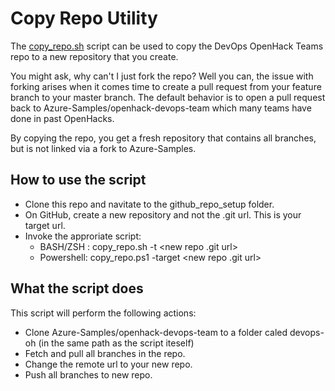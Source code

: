 # Copy Repo Utility

The [copy_repo.sh](./copy_repo.sh) script can be used to copy the DevOps OpenHack Teams repo to a new repository that you create.

You might ask, why can't I just fork the repo? Well you can, the issue with forking arises when it comes time to create a pull request from your feature branch to your master branch. The default behavior is to open a pull request back to Azure-Samples/openhack-devops-team which many teams have done in past OpenHacks.

By copying the repo, you get a fresh repository that contains all branches, but is not linked via a fork to Azure-Samples.

## How to use the script

* Clone this repo and navitate to the github_repo_setup folder.
* On GitHub, create a new repository and not the .git url. This is your target url.
* Invoke the approriate script:
  * BASH/ZSH : copy_repo.sh -t <new repo .git url>
  * Powershell: copy_repo.ps1 -target <new repo .git url>

## What the script does

This script will perform the following actions:

* Clone Azure-Samples/openhack-devops-team to a folder caled devops-oh (in the same path as the script iteself)
* Fetch and pull all branches in the repo.
* Change the remote url to your new repo.
* Push all branches to new repo.

